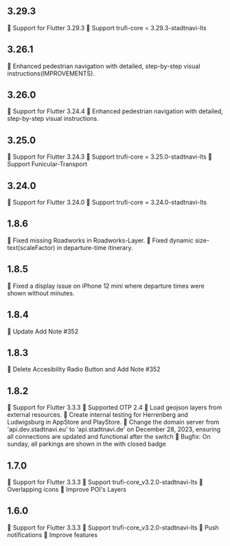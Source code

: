 ## 3.29.3
🎉 Support for Flutter 3.29.3
🎉 Support trufi-core = 3.29.3-stadtnavi-lts

## 3.26.1
🎉 Enhanced pedestrian navigation with detailed, step-by-step visual instructions(IMPROVEMENTS).

## 3.26.0
🎉 Support for Flutter 3.24.4
🎉 Enhanced pedestrian navigation with detailed, step-by-step visual instructions.


## 3.25.0
🎉 Support for Flutter 3.24.3
🎉 Support trufi-core = 3.25.0-stadtnavi-lts
🎉 Support Funicular-Transport

## 3.24.0
🎉 Support for Flutter 3.24.0
🎉 Support trufi-core = 3.24.0-stadtnavi-lts

## 1.8.6
🎉 Fixed missing Roadworks in Roadworks-Layer.
🎉 Fixed dynamic size-text(scaleFactor) in departure-time itinerary.

## 1.8.5
🎉 Fixed a display issue on iPhone 12 mini where departure times were shown without minutes. 

## 1.8.4
🎉 Update Add Note #352

## 1.8.3
🎉 Delete Accesibility Radio Button and Add Note #352

## 1.8.2
🎉 Support for Flutter 3.3.3
🎉 Supported OTP 2.4
🎉 Load geojson layers from external resources.
🎉 Create internal testing for Herrenberg and Ludwigsburg in AppStore and PlayStore.
🎉 Change the domain server from 'api.dev.stadtnavi.eu' to 'api.stadtnavi.de' on December 28, 2023, ensuring all connections are updated and functional after the switch
🎉 Bugfix: On sunday, all parkings are shown in the with closed badge

## 1.7.0
🎉 Support for Flutter 3.3.3
🎉 Support trufi-core_v3.2.0-stadtnavi-lts
🎉 Overlapping icons
🎉 Improve POI's Layers

## 1.6.0
🎉 Support for Flutter 3.3.3
🎉 Support trufi-core_v3.2.0-stadtnavi-lts
🎉 Push notifications
🎉 Improve features